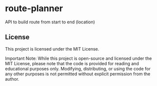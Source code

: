 # route-planner
API to build route from start to end (location)

## License
This project is licensed under the MIT License.

Important Note: While this project is open-source and licensed under the MIT License, please note that the code is provided for reading and educational purposes only. Modifying, distributing, or using the code for any other purposes is not permitted without explicit permission from the author.
